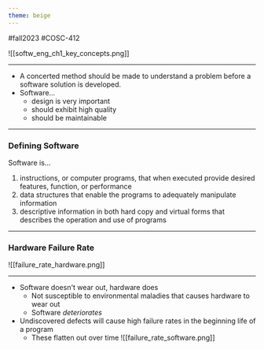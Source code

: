 ```yaml
---
theme: beige
---
```

#fall2023 #COSC-412 

![[softw_eng_ch1_key_concepts.png]]

---

- A concerted method should be made to understand a problem before a software solution is developed.
- Software...
	- design is very important
	- should exhibit high quality
	- should be maintainable

---
### Defining Software

Software is...
1. instructions, or computer programs, that when executed provide desired features, function, or performance
2. data structures that enable the programs to adequately manipulate information
3. descriptive information in both hard copy and virtual forms that describes the operation and use of programs

---
### Hardware Failure Rate

![[failure_rate_hardware.png]]

---

- Software doesn't wear out, hardware does
	- Not susceptible to environmental maladies that causes hardware to wear out
	- Software *deteriorates*
- Undiscovered defects will cause high failure rates in the beginning life of a program
	- These flatten out over time
![[failure_rate_software.png]]
